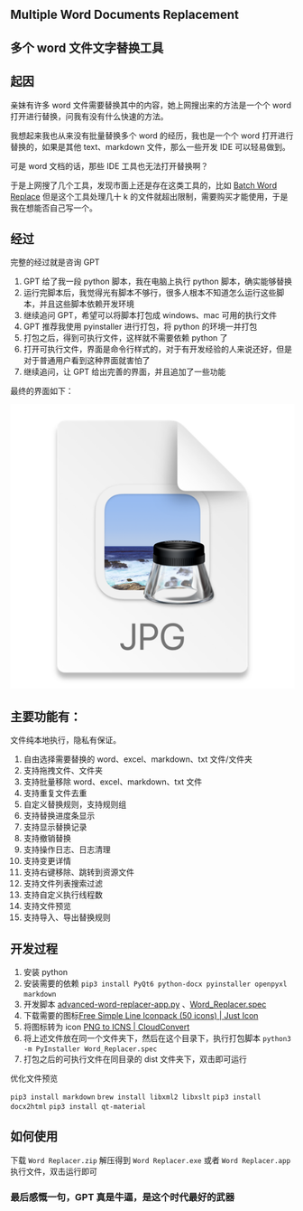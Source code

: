 ## Multiple Word Documents Replacement 

## 多个 word 文件文字替换工具

## 起因

亲妹有许多 word 文件需要替换其中的内容，她上网搜出来的方法是一个个 word 打开进行替换，问我有没有什么快速的方法。

我想起来我也从来没有批量替换多个 word 的经历，我也是一个个 word 打开进行替换的，如果是其他 text、markdown 文件，那么一些开发 IDE 可以轻易做到。

可是 word 文档的话，那些 IDE 工具也无法打开替换啊？

于是上网搜了几个工具，发现市面上还是存在这类工具的，比如 [Batch Word Replace](https://windows.dailydownloaded.com/zh/business-software/word-processing-software/62774-batch-word-replace-download-install/links)
但是这个工具处理几十 k 的文件就超出限制，需要购买才能使用，于是我在想能否自己写一个。

## 经过

完整的经过就是咨询 GPT

1. GPT 给了我一段 python 脚本，我在电脑上执行 python 脚本，确实能够替换
2. 运行完脚本后，我觉得光有脚本不够行，很多人根本不知道怎么运行这些脚本，并且这些脚本依赖开发环境
3. 继续追问 GPT，希望可以将脚本打包成 windows、mac 可用的执行文件
4. GPT 推荐我使用 pyinstaller 进行打包，将 python 的环境一并打包
5. 打包之后，得到可执行文件，这样就不需要依赖 python 了
6. 打开可执行文件，界面是命令行样式的，对于有开发经验的人来说还好，但是对于普通用户看到这种界面就害怕了
7. 继续追问，让 GPT 给出完善的界面，并且追加了一些功能

最终的界面如下：

![img_1.png](img_1.png)

## 主要功能有：

文件纯本地执行，隐私有保证。

1. 自由选择需要替换的 word、excel、markdown、txt 文件/文件夹
2. 支持拖拽文件、文件夹
3. 支持批量移除 word、excel、markdown、txt 文件
4. 支持重复文件去重
5. 自定义替换规则，支持规则组
6. 支持替换进度条显示
7. 支持显示替换记录
8. 支持撤销替换
9. 支持操作日志、日志清理
10. 支持变更详情
11. 支持右键移除、跳转到资源文件
12. 支持文件列表搜索过滤
13. 支持自定义执行线程数
14. 支持文件预览
15. 支持导入、导出替换规则


## 开发过程

1. 安装 python
2. 安装需要的依赖 `pip3 install PyQt6 python-docx pyinstaller openpyxl markdown`
3. 开发脚本 [advanced-word-replacer-app.py](source%2Fadvanced-word-replacer-app.py) 、[Word_Replacer.spec](source%2FWord_Replacer.spec)
4. 下载需要的图标[Free Simple Line Iconpack (50 icons) | Just Icon](https://www.iconarchive.com/show/free-simple-line-icons-by-justicon.html)
5. 将图标转为 icon [PNG to ICNS | CloudConvert](https://cloudconvert.com/png-to-icns)
6. 将上述文件放在同一个文件夹下，然后在这个目录下，执行打包脚本 `python3 -m PyInstaller Word_Replacer.spec`
7. 打包之后的可执行文件在同目录的 dist 文件夹下，双击即可运行

优化文件预览

`pip3 install markdown`
`brew install libxml2 libxslt`
`pip3 install docx2html`
`pip3 install qt-material`

## 如何使用

下载 `Word Replacer.zip` 解压得到 `Word Replacer.exe` 或者 `Word Replacer.app` 执行文件，双击运行即可

### 最后感慨一句，GPT 真是牛逼，是这个时代最好的武器